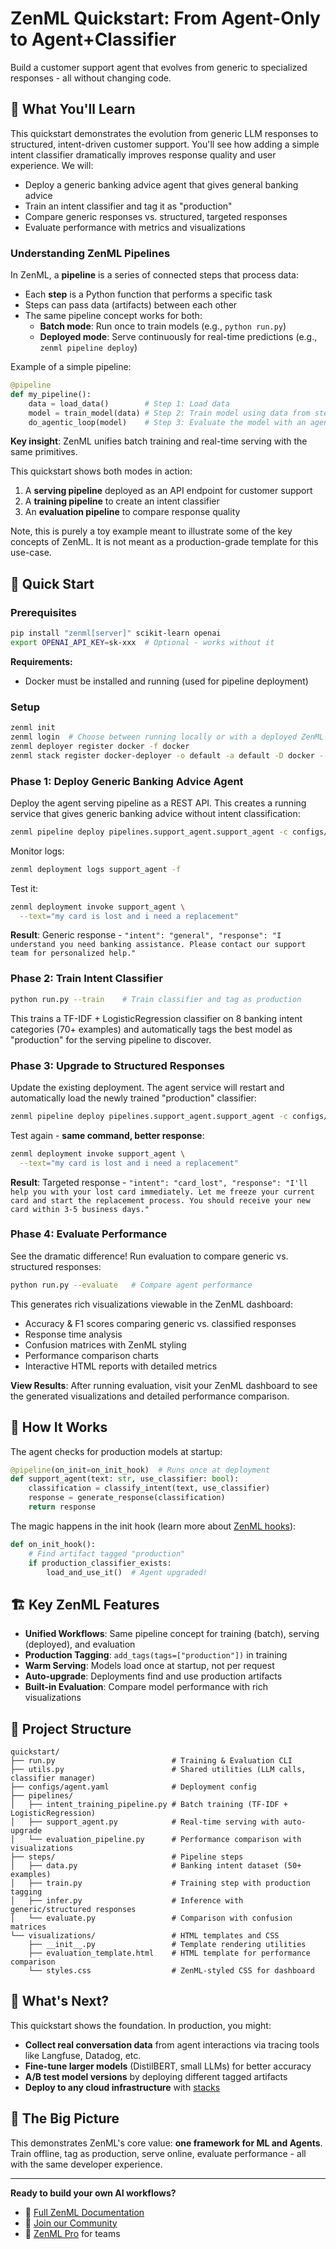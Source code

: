 # ZenML Quickstart: From Agent-Only to Agent+Classifier

Build a customer support agent that evolves from generic to specialized responses - all without changing code.

## 🎯 What You'll Learn

This quickstart demonstrates the evolution from generic LLM responses to structured, intent-driven customer support. You'll see how adding a simple intent classifier dramatically improves response quality and user experience. We will:

- Deploy a generic banking advice agent that gives general banking advice
- Train an intent classifier and tag it as "production"
- Compare generic responses vs. structured, targeted responses
- Evaluate performance with metrics and visualizations

### Understanding ZenML Pipelines

In ZenML, a **pipeline** is a series of connected steps that process data:
- Each **step** is a Python function that performs a specific task
- Steps can pass data (artifacts) between each other
- The same pipeline concept works for both:
  - **Batch mode**: Run once to train models (e.g., `python run.py`)
  - **Deployed mode**: Serve continuously for real-time predictions (e.g., `zenml pipeline deploy`)

Example of a simple pipeline:

```python
@pipeline
def my_pipeline():
    data = load_data()        # Step 1: Load data
    model = train_model(data) # Step 2: Train model using data from step 1
    do_agentic_loop(model)    # Step 3: Evaluate the model with an agent (toy example)
```

**Key insight**: ZenML unifies batch training and real-time serving with the same primitives.

This quickstart shows both modes in action:
1. A **serving pipeline** deployed as an API endpoint for customer support
2. A **training pipeline** to create an intent classifier
3. An **evaluation pipeline** to compare response quality

Note, this is purely a toy example meant to illustrate some of the key concepts of ZenML. It is not meant as a production-grade template for this use-case.

## 🚀 Quick Start

### Prerequisites
```bash
pip install "zenml[server]" scikit-learn openai
export OPENAI_API_KEY=sk-xxx  # Optional - works without it
```

**Requirements:**
- Docker must be installed and running (used for pipeline deployment)

### Setup
```bash
zenml init
zenml login  # Choose between running locally or with a deployed ZenML server
zenml deployer register docker -f docker
zenml stack register docker-deployer -o default -a default -D docker --set
```

### Phase 1: Deploy Generic Banking Advice Agent

Deploy the agent serving pipeline as a REST API. This creates a running service that gives generic banking advice without intent classification:

```bash
zenml pipeline deploy pipelines.support_agent.support_agent -c configs/agent.yaml
```

Monitor logs:
```bash
zenml deployment logs support_agent -f
```

Test it:
```bash
zenml deployment invoke support_agent \
  --text="my card is lost and i need a replacement"
```

**Result**: Generic response - `"intent": "general", "response": "I understand you need banking assistance. Please contact our support team for personalized help."`

### Phase 2: Train Intent Classifier

```bash
python run.py --train    # Train classifier and tag as production
```

This trains a TF-IDF + LogisticRegression classifier on 8 banking intent categories (70+ examples) and automatically tags the best model as "production" for the serving pipeline to discover.

### Phase 3: Upgrade to Structured Responses

Update the existing deployment. The agent service will restart and automatically load the newly trained "production" classifier:

```bash
zenml pipeline deploy pipelines.support_agent.support_agent -c configs/agent.yaml -u
```

Test again - **same command, better response**:
```bash
zenml deployment invoke support_agent \
  --text="my card is lost and i need a replacement"
```

**Result**: Targeted response - `"intent": "card_lost", "response": "I'll help you with your lost card immediately. Let me freeze your current card and start the replacement process. You should receive your new card within 3-5 business days."`

### Phase 4: Evaluate Performance

See the dramatic difference! Run evaluation to compare generic vs. structured responses:

```bash
python run.py --evaluate   # Compare agent performance
```

This generates rich visualizations viewable in the ZenML dashboard:
- Accuracy & F1 scores comparing generic vs. classified responses
- Response time analysis
- Confusion matrices with ZenML styling
- Performance comparison charts
- Interactive HTML reports with detailed metrics

**View Results**: After running evaluation, visit your ZenML dashboard to see the generated visualizations and detailed performance comparison.

## 🤖 How It Works

The agent checks for production models at startup:

```python
@pipeline(on_init=on_init_hook)  # Runs once at deployment
def support_agent(text: str, use_classifier: bool):
    classification = classify_intent(text, use_classifier)
    response = generate_response(classification)
    return response
```

The magic happens in the init hook (learn more about [ZenML hooks](https://docs.zenml.io/how-to/pipeline-development/use-pipeline-step-hooks)):
```python
def on_init_hook():
    # Find artifact tagged "production"
    if production_classifier_exists:
        load_and_use_it()  # Agent upgraded!
```

## 🏗️ Key ZenML Features

- **Unified Workflows**: Same pipeline concept for training (batch), serving (deployed), and evaluation
- **Production Tagging**: `add_tags(tags=["production"])` in training
- **Warm Serving**: Models load once at startup, not per request
- **Auto-upgrade**: Deployments find and use production artifacts
- **Built-in Evaluation**: Compare model performance with rich visualizations

## 📁 Project Structure

```
quickstart/
├── run.py                          # Training & Evaluation CLI
├── utils.py                        # Shared utilities (LLM calls, classifier manager)
├── configs/agent.yaml              # Deployment config
├── pipelines/
│   ├── intent_training_pipeline.py # Batch training (TF-IDF + LogisticRegression)
│   ├── support_agent.py            # Real-time serving with auto-upgrade
│   └── evaluation_pipeline.py      # Performance comparison with visualizations
├── steps/                          # Pipeline steps
│   ├── data.py                     # Banking intent dataset (50+ examples)
│   ├── train.py                    # Training step with production tagging
│   ├── infer.py                    # Inference with generic/structured responses
│   └── evaluate.py                 # Comparison with confusion matrices
└── visualizations/                 # HTML templates and CSS
    ├── __init__.py                 # Template rendering utilities
    ├── evaluation_template.html    # HTML template for performance comparison
    └── styles.css                  # ZenML-styled CSS for dashboard
```

## 🔄 What's Next?

This quickstart shows the foundation. In production, you might:

- **Collect real conversation data** from agent interactions via tracing tools like Langfuse, Datadog, etc.
- **Fine-tune larger models** (DistilBERT, small LLMs) for better accuracy
- **A/B test model versions** by deploying different tagged artifacts
- **Deploy to any cloud infrastructure** with [stacks](https://docs.zenml.io/stacks)

## 🎯 The Big Picture

This demonstrates ZenML's core value: **one framework for ML and Agents**. Train offline, tag as production, serve online, evaluate performance - all with the same developer experience.

---

**Ready to build your own AI workflows?**

- 📖 [Full ZenML Documentation](https://docs.zenml.io/)
- 💬 [Join our Community](https://zenml.io/slack)
- 🏢 [ZenML Pro](https://zenml.io/pro) for teams